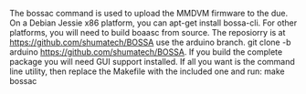 The bossac command is used to upload the MMDVM firmware to the due. On a Debian Jessie x86 platform, you can apt-get install bossa-cli.
For other platforms, you will need to build boaasc from source. The reposiorry is at <https://github.com/shumatech/BOSSA> use the arduino branch.
git clone -b arduino https://github.com/shumatech/BOSSA. If you build the complete package you will need GUI support installed. If all you want is the command line utility, then replace the Makefile with the included one and run:
make bossac
  
